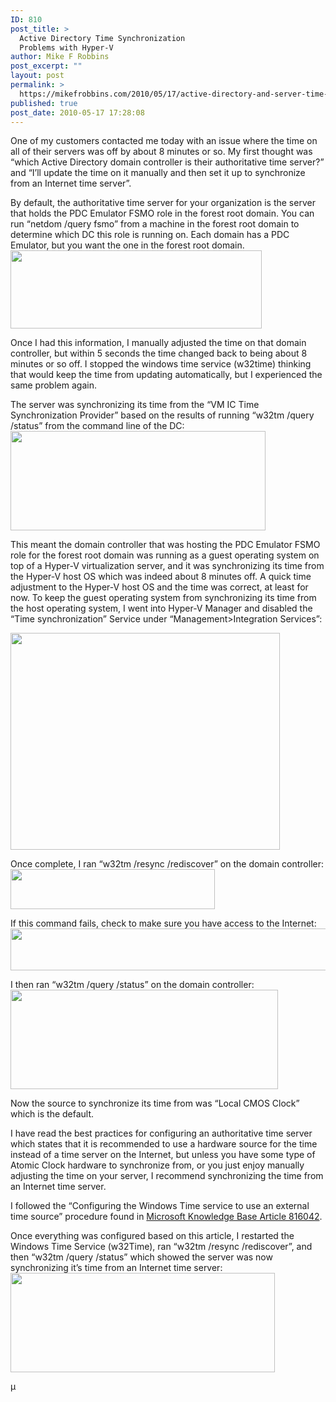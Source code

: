 ```yaml
---
ID: 810
post_title: >
  Active Directory Time Synchronization
  Problems with Hyper-V
author: Mike F Robbins
post_excerpt: ""
layout: post
permalink: >
  https://mikefrobbins.com/2010/05/17/active-directory-and-server-time-synchronization-problems-with-hyper-v/
published: true
post_date: 2010-05-17 17:28:08
---
```

One of my customers contacted me today with an issue where the time on all of their servers was off by about 8 minutes or so. My first thought was “which Active Directory domain controller is their authoritative time server?” and “I’ll update the time on it manually and then set it up to synchronize from an Internet time server”.

By default, the authoritative time server for your organization is the server that holds the PDC Emulator FSMO role in the forest root domain. You can run “netdom /query fsmo” from a machine in the forest root domain to determine which DC this role is running on. Each domain has a PDC Emulator, but you want the one in the forest root domain.
<a href="http://mikefrobbins.com/wp-content/uploads/2010/05/netdom_fsmo.png"><img class="alignnone size-full wp-image-811" title="netdom_fsmo" src="http://mikefrobbins.com/wp-content/uploads/2010/05/netdom_fsmo.png" alt="" width="402" height="125" /></a>

Once I had this information, I manually adjusted the time on that domain controller, but within 5 seconds the time changed back to being about 8 minutes or so off. I stopped the windows time service (w32time) thinking that would keep the time from updating automatically, but I experienced the same problem again.

The server was synchronizing its time from the “VM IC Time Synchronization Provider” based on the results of running “w32tm /query /status” from the command line of the DC:
<a href="http://mikefrobbins.com/wp-content/uploads/2010/05/w32tm_querry_status.png"><img class="alignnone size-full wp-image-812" title="w32tm_querry_status" src="http://mikefrobbins.com/wp-content/uploads/2010/05/w32tm_querry_status.png" alt="" width="408" height="159" /></a>

This meant the domain controller that was hosting the PDC Emulator FSMO role for the forest root domain was running as a guest operating system on top of a Hyper-V virtualization server, and it was synchronizing its time from the Hyper-V host OS which was indeed about 8 minutes off. A quick time adjustment to the Hyper-V host OS and the time was correct, at least for now. To keep the guest operating system from synchronizing its time from the host operating system, I went into Hyper-V Manager and disabled the “Time synchronization” Service under “Management&gt;Integration Services”:

<a href="http://mikefrobbins.com/wp-content/uploads/2010/05/hv_man_time.png"><img class="alignnone size-full wp-image-813" title="hv_man_time" src="http://mikefrobbins.com/wp-content/uploads/2010/05/hv_man_time.png" alt="" width="431" height="347" /></a>

Once complete, I ran “w32tm /resync /rediscover” on the domain controller:
<a href="http://mikefrobbins.com/wp-content/uploads/2010/05/w32tm__resync_rediscover.png"><img class="alignnone size-full wp-image-814" title="w32tm__resync_rediscover" src="http://mikefrobbins.com/wp-content/uploads/2010/05/w32tm__resync_rediscover.png" alt="" width="327" height="64" /></a>

If this command fails, check to make sure you have access to the Internet:
<a href="http://mikefrobbins.com/wp-content/uploads/2010/05/w32tm__resync_rediscover_failure.png"><img class="alignnone size-full wp-image-815" title="w32tm__resync_rediscover_failure" src="http://mikefrobbins.com/wp-content/uploads/2010/05/w32tm__resync_rediscover_failure.png" alt="" width="508" height="67" /></a>

I then ran “w32tm /query /status” on the domain controller:
<a href="http://mikefrobbins.com/wp-content/uploads/2010/05/w32tm_querry_status_cmos.png"><img class="alignnone size-full wp-image-816" title="w32tm_querry_status_cmos" src="http://mikefrobbins.com/wp-content/uploads/2010/05/w32tm_querry_status_cmos.png" alt="" width="428" height="159" /></a>

Now the source to synchronize its time from was “Local CMOS Clock” which is the default.

I have read the best practices for configuring an authoritative time server which states that it is recommended to use a hardware source for the time instead of a time server on the Internet, but unless you have some type of Atomic Clock hardware to synchronize from, or you just enjoy manually adjusting the time on your server, I recommend synchronizing the time from an Internet time server.

I followed the “Configuring the Windows Time service to use an external time source” procedure found in <a href="http://support.microsoft.com/kb/816042" target="_blank">Microsoft Knowledge Base Article 816042</a>.

Once everything was configured based on this article, I restarted the Windows Time Service (w32Time), ran “w32tm /resync /rediscover”, and then “w32tm /query /status” which showed the server was now synchronizing it’s time from an Internet time server:
<a href="http://mikefrobbins.com/wp-content/uploads/2010/05/w32tm_querry_status_inet.png"><img class="alignnone size-full wp-image-817" title="w32tm_querry_status_inet" src="http://mikefrobbins.com/wp-content/uploads/2010/05/w32tm_querry_status_inet.png" alt="" width="423" height="159" /></a>

<a href="http://mikefrobbins.com/wp-content/uploads/2010/05/w32tm_querry_status_inet.png"></a> µ